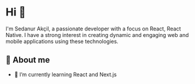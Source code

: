 # Hi 👋

I'm Sedanur Akçil, a passionate developer with a focus on React, React Native. I have a strong interest in creating dynamic and engaging web and mobile applications using these technologies.

## 🚀 About me

- 🌱 I’m currently learning React and Next.js

